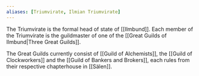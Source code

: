 ```yaml
---
aliases: [Triumvirate, Ilmian Triumvirate]
---
```

The Triumvirate is the formal head of state of [[Ilmbund]]. Each member of the Triumvirate is the guildmaster of one of the [[Great Guilds of Ilmbund|Three Great Guilds]].

The Great Guilds currently consist of [[Guild of Alchemists]], the [[Guild of Clockworkers]] and the [[Guild of Bankers and Brokers]], each rules from their respective chapterhouse in [[Sälen]].